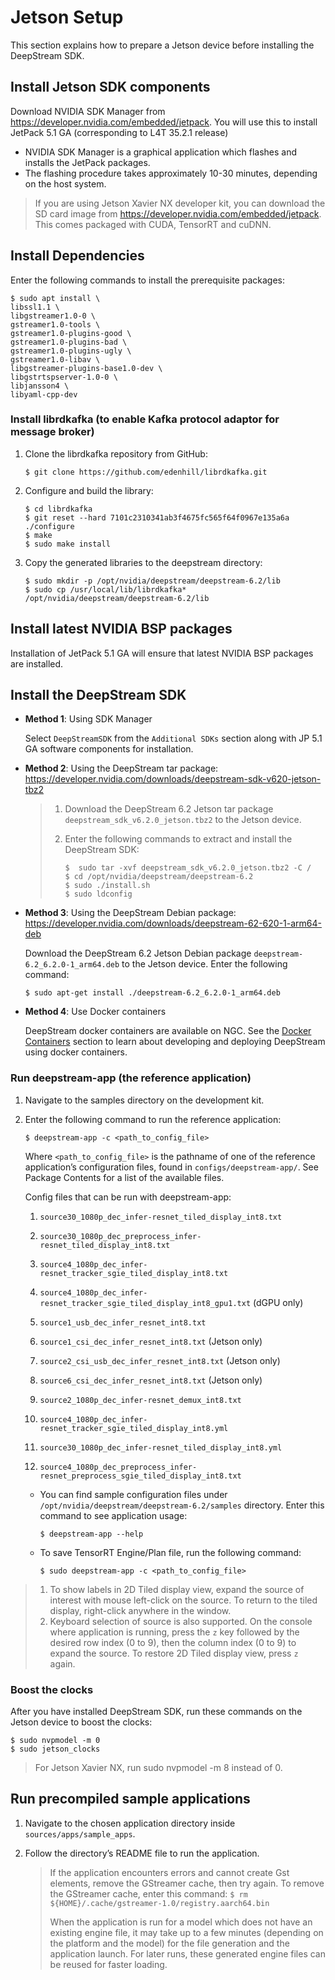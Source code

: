 # Jetson Setup

  This section explains how to prepare a Jetson device before installing the DeepStream SDK.

  ## Install Jetson SDK components

  Download NVIDIA SDK Manager from https://developer.nvidia.com/embedded/jetpack. You will use this to install JetPack 5.1 GA (corresponding to L4T 35.2.1 release)

  - NVIDIA SDK Manager is a graphical application which flashes and installs the JetPack packages.
  - The flashing procedure takes approximately 10-30 minutes, depending on the host system.

>  If you are using Jetson Xavier NX developer kit, you can download the SD card image from https://developer.nvidia.com/embedded/jetpack. This comes packaged with CUDA, TensorRT and cuDNN.

  ## Install Dependencies

  Enter the following commands to install the prerequisite packages:

  ```
$ sudo apt install \
libssl1.1 \
libgstreamer1.0-0 \
gstreamer1.0-tools \
gstreamer1.0-plugins-good \
gstreamer1.0-plugins-bad \
gstreamer1.0-plugins-ugly \
gstreamer1.0-libav \
libgstreamer-plugins-base1.0-dev \
libgstrtspserver-1.0-0 \
libjansson4 \
libyaml-cpp-dev
  ```

  ### Install librdkafka (to enable Kafka protocol adaptor for message broker)

  1. Clone the librdkafka repository from GitHub:

     ```
     $ git clone https://github.com/edenhill/librdkafka.git
     ```

  2. Configure and build the library:

     ```
     $ cd librdkafka
     $ git reset --hard 7101c2310341ab3f4675fc565f64f0967e135a6a
     ./configure
     $ make
     $ sudo make install
     ```

  3. Copy the generated libraries to the deepstream directory:

     ```
     $ sudo mkdir -p /opt/nvidia/deepstream/deepstream-6.2/lib
     $ sudo cp /usr/local/lib/librdkafka* /opt/nvidia/deepstream/deepstream-6.2/lib
     ```

  ## Install latest NVIDIA BSP packages

  Installation of JetPack 5.1 GA will ensure that latest NVIDIA BSP packages are installed.

  ## Install the DeepStream SDK

  - **Method 1**: Using SDK Manager

    Select `DeepStreamSDK` from the `Additional SDKs` section along with JP 5.1 GA software components for installation.

  - **Method 2**: Using the DeepStream tar package: https://developer.nvidia.com/downloads/deepstream-sdk-v620-jetson-tbz2

    > 1. Download the DeepStream 6.2 Jetson tar package `deepstream_sdk_v6.2.0_jetson.tbz2` to the Jetson device.
    >
    > 2. Enter the following commands to extract and install the DeepStream SDK:
    >
    >    ```
    >    $  sudo tar -xvf deepstream_sdk_v6.2.0_jetson.tbz2 -C /
    >    $ cd /opt/nvidia/deepstream/deepstream-6.2
    >    $ sudo ./install.sh
    >    $ sudo ldconfig
    >    ```

  - **Method 3**: Using the DeepStream Debian package: https://developer.nvidia.com/downloads/deepstream-62-620-1-arm64-deb

    Download the DeepStream 6.2 Jetson Debian package `deepstream-6.2_6.2.0-1_arm64.deb` to the Jetson device. Enter the following command:

    ```
    $ sudo apt-get install ./deepstream-6.2_6.2.0-1_arm64.deb
    ```

  - **Method 4**: Use Docker containers

    DeepStream docker containers are available on NGC. See the [Docker Containers](https://docs.nvidia.com/metropolis/deepstream/dev-guide/text/DS_docker_containers.html) section to learn about developing and deploying DeepStream using docker containers.

  ### Run deepstream-app (the reference application)

  1. Navigate to the samples directory on the development kit.

  2. Enter the following command to run the reference application:

     ```
     $ deepstream-app -c <path_to_config_file>
     ```

     Where `<path_to_config_file>` is the pathname of one of the reference application’s configuration files, found in `configs/deepstream-app/`. See Package Contents for a list of the available files.

     Config files that can be run with deepstream-app:

     1. `source30_1080p_dec_infer-resnet_tiled_display_int8.txt`

     2. `source30_1080p_dec_preprocess_infer-resnet_tiled_display_int8.txt`

     3. `source4_1080p_dec_infer-resnet_tracker_sgie_tiled_display_int8.txt`

     4. `source4_1080p_dec_infer-resnet_tracker_sgie_tiled_display_int8_gpu1.txt` (dGPU only)

     5. `source1_usb_dec_infer_resnet_int8.txt`

     6. `source1_csi_dec_infer_resnet_int8.txt` (Jetson only)

     7. `source2_csi_usb_dec_infer_resnet_int8.txt` (Jetson only)

     8. `source6_csi_dec_infer_resnet_int8.txt` (Jetson only)

     9. `source2_1080p_dec_infer-resnet_demux_int8.txt`

     10. `source4_1080p_dec_infer-resnet_tracker_sgie_tiled_display_int8.yml`

     11. `source30_1080p_dec_infer-resnet_tiled_display_int8.yml`

     12. `source4_1080p_dec_preprocess_infer-resnet_preprocess_sgie_tiled_display_int8.txt`

         

     - You can find sample configuration files under `/opt/nvidia/deepstream/deepstream-6.2/samples` directory. Enter this command to see application usage:

       ```
       $ deepstream-app --help
       ```

     - To save TensorRT Engine/Plan file, run the following command:

       ```
       $ sudo deepstream-app -c <path_to_config_file>
       ```

  > 1. To show labels in 2D Tiled display view, expand the source of interest with mouse left-click on the source. To return to the tiled display, right-click anywhere in the window.
  > 2. Keyboard selection of source is also supported. On the console where application is running, press the `z` key followed by the desired row index (0 to 9), then the column index (0 to 9) to expand the source. To restore 2D Tiled display view, press `z` again.

  ### Boost the clocks

  After you have installed DeepStream SDK, run these commands on the Jetson device to boost the clocks:

  ```
$ sudo nvpmodel -m 0
$ sudo jetson_clocks
  ```

>  For Jetson Xavier NX, run sudo nvpmodel -m 8 instead of 0.

  ## Run precompiled sample applications

  1. Navigate to the chosen application directory inside `sources/apps/sample_apps`.

  2. Follow the directory’s README file to run the application.

     > If the application encounters errors and cannot create Gst elements, remove the GStreamer cache, then try again. To remove the GStreamer cache, enter this command: `$ rm ${HOME}/.cache/gstreamer-1.0/registry.aarch64.bin`
     >
     > When the application is run for a model which does not have an existing engine file, it may take up to a few minutes (depending on the platform and the model) for the file generation and the application launch. For later runs, these generated engine files can be reused for faster loading.